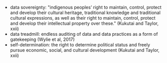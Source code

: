* data sovereignty: "indigenous peoples’ right to maintain, control, protect and develop their cultural heritage, traditional knowledge and traditional cultural expressions, as well as their right to maintain, control, protect and develop their intellectual property over these." (Kukutai and Taylor, xxii)
* data treadmill: endless auditing of data and data practices as a form of gatekeeping (Wylie et al, 2017)
* self-determination: the right to determine political status and freely pursue economic, social, and cultural development (Kukutai and Taylor, xxii)
